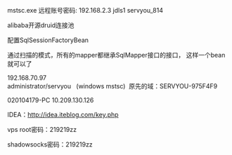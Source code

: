 mstsc.exe
远程账号密码:
192.168.2.3
jdls1
servyou_814


<!-- 要暴露的 bean 的引用 -->

alibaba开源druid连接池

<!-- 执行超过5秒的sql -->

配置SqlSessionFactoryBean

通过扫描的模式，所有的mapper都继承SqlMapper接口的接口， 这样一个bean就可以了

192.168.70.97  
administrator/servyou    (windows mstsc)  原先的域：SERVYOU-975F4F9


020104179-PC 10.209.130.126

IDEA：http://idea.iteblog.com/key.php


vps root密码：219219zz

shadowsocks密码：219219zz
